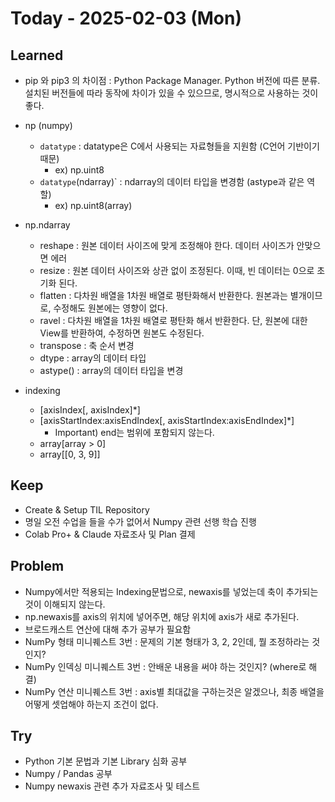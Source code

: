# Today - 2025-02-03 (Mon)

## Learned

- pip 와 pip3 의 차이점 : Python Package Manager. Python 버전에 따른 분류. 설치된 버전들에 따라 동작에 차이가 있을 수 있으므로, 명시적으로 사용하는 것이 좋다.
- np (numpy)
  - `datatype` : datatype은 C에서 사용되는 자료형들을 지원함 (C언어 기반이기 때문)
    - ex) np.uint8
  - `datatype`(ndarray)` : ndarray의 데이터 타입을 변경함 (astype과 같은 역할)
    - ex) np.uint8(array)
- np.ndarray

  - reshape : 원본 데이터 사이즈에 맞게 조정해야 한다. 데이터 사이즈가 안맞으면 에러
  - resize : 원본 데이터 사이즈와 상관 없이 조정된다. 이때, 빈 데이터는 0으로 초기화 된다.
  - flatten : 다차원 배열을 1차원 배열로 평탄화해서 반환한다. 원본과는 별개이므로, 수정해도 원본에는 영향이 없다.
  - ravel : 다차원 배열을 1차원 배열로 평탄화 해서 반환한다. 단, 원본에 대한 View를 반환하여, 수정하면 원본도 수정된다.
  - transpose : 축 순서 변경
  - dtype : array의 데이터 타입
  - astype() : array의 데이터 타입을 변경

- indexing
  - [axisIndex[, axisIndex]\*]
  - [axisStartIndex:axisEndIndex[, axisStartIndex:axisEndIndex]\*]
    - Important) end는 범위에 포함되지 않는다.
  - array[array > 0]
  - array[[0, 3, 9]]

## Keep

- Create & Setup TIL Repository
- 명일 오전 수업을 들을 수가 없어서 Numpy 관련 선행 학습 진행
- Colab Pro+ & Claude 자료조사 및 Plan 결제

## Problem

- Numpy에서만 적용되는 Indexing문법으로, newaxis를 넣었는데 축이 추가되는 것이 이해되지 않는다.
- np.newaxis를 axis의 위치에 넣어주면, 해당 위치에 axis가 새로 추가된다.
- 브로드캐스트 연산에 대해 추가 공부가 필요함
- NumPy 형태 미니퀘스트 3번 : 문제의 기본 형태가 3, 2, 2인데, 뭘 조정하라는 것인지?
- NumPy 인덱싱 미니퀘스트 3번 : 안배운 내용을 써야 하는 것인지? (where로 해결)
- NumPy 연산 미니퀘스트 3번 : axis별 최대값을 구하는것은 알겠으나, 최종 배열을 어떻게 셋업해야 하는지 조건이 없다.

## Try

- Python 기본 문법과 기본 Library 심화 공부
- Numpy / Pandas 공부
- Numpy newaxis 관련 추가 자료조사 및 테스트

